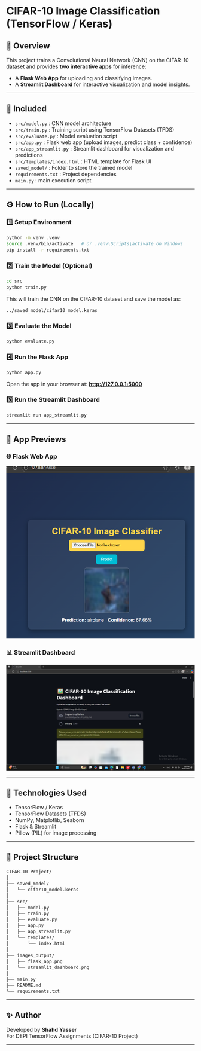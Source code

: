 # CIFAR-10 Image Classification (TensorFlow / Keras)

## 🧠 Overview
This project trains a Convolutional Neural Network (CNN) on the CIFAR-10 dataset and provides **two interactive apps** for inference:
- A **Flask Web App** for uploading and classifying images.
- A **Streamlit Dashboard** for interactive visualization and model insights.

---

## 📁 Included
- `src/model.py` : CNN model architecture
- `src/train.py` : Training script using TensorFlow Datasets (TFDS)
- `src/evaluate.py` : Model evaluation script
- `src/app.py` : Flask web app (upload images, predict class + confidence)
- `src/app_streamlit.py` : Streamlit dashboard for visualization and predictions
- `src/templates/index.html` : HTML template for Flask UI
- `saved_model/` : Folder to store the trained model
- `requirements.txt` : Project dependencies
- `main.py` : main execution script

---

## ⚙️ How to Run (Locally)

### 1️⃣ Setup Environment
```bash
python -m venv .venv
source .venv/bin/activate   # or .venv\Scripts\activate on Windows
pip install -r requirements.txt
```

### 2️⃣ Train the Model (Optional)
```bash
cd src
python train.py
```
This will train the CNN on the CIFAR-10 dataset and save the model as:
```
../saved_model/cifar10_model.keras
```

### 3️⃣ Evaluate the Model
```bash
python evaluate.py
```

### 4️⃣ Run the Flask App
```bash
python app.py
```
Open the app in your browser at: **http://127.0.0.1:5000**

### 5️⃣ Run the Streamlit Dashboard
```bash
streamlit run app_streamlit.py
```

---

## 🎨 App Previews

### 🌐 Flask Web App
<img src="images_output\flask-output.png" width="600" alt="Flask Web Interface">

### 📊 Streamlit Dashboard
<img src="images_output\streamlit-output1.png" width="600" alt="Streamlit Dashboard Interface">

---

## 🧩 Technologies Used
- TensorFlow / Keras
- TensorFlow Datasets (TFDS)
- NumPy, Matplotlib, Seaborn
- Flask & Streamlit
- Pillow (PIL) for image processing

---

## 💾 Project Structure
```
CIFAR-10 Project/
│
├── saved_model/
│   └── cifar10_model.keras
│
├── src/
│   ├── model.py
│   ├── train.py
│   ├── evaluate.py
│   ├── app.py 
│   ├── app_streamlit.py
│   └── templates/
│       └── index.html
│
├── images_output/
│   ├── flask_app.png
│   └── streamlit_dashboard.png
│
├── main.py
├── README.md
└── requirements.txt
```

---

## ✨ Author
Developed by **Shahd Yasser**  
For DEPI TensorFlow Assignments (CIFAR-10 Project)

---
